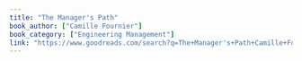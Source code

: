 ```yaml
---
title: "The Manager's Path"
book_author: ["Camille Fournier"]
book_category: ["Engineering Management"]
link: "https://www.goodreads.com/search?q=The+Manager's+Path+Camille+Fournier"
---
```

